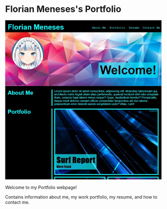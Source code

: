 # Florian Meneses's Portfolio
![Portfolio](portfolio.JPG)

Welcome to my Portfolio webpage!

Contains information about me, my work portfolio, my resume, and how to contact me.
